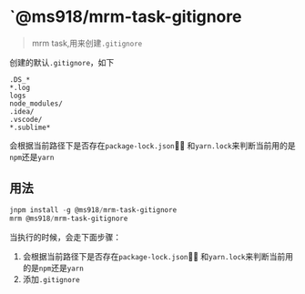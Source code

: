# `@ms918/mrm-task-gitignore

> mrm task,用来创建`.gitignore`

创建的默认`.gitignore`，如下

```
.DS_*
*.log
logs
node_modules/
.idea/
.vscode/
*.sublime*
```

会根据当前路径下是否存在`package-lock.json` 和`yarn.lock`来判断当前用的是`npm`还是`yarn`

## 用法

```powershell
jnpm install -g @ms918/mrm-task-gitignore
mrm @ms918/mrm-task-gitignore
```

当执行的时候，会走下面步骤：

1. 会根据当前路径下是否存在`package-lock.json` 和`yarn.lock`来判断当前用的是`npm`还是`yarn`
2. 添加`.gitignore`
